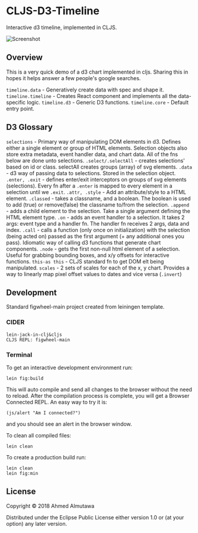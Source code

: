 # CLJS-D3-Timeline

Interactive d3 timeline, implemented in CLJS.

![Screenshot](https://i.imgur.com/P6EE89w.png)

## Overview

This is a very quick demo of a d3 chart implemented in cljs. Sharing this in hopes it helps answer a few people's google searches. 

`timeline.data` - Generatively create data with spec and shape it.
`timeline.timeline` - Creates React component and implements all the data-specific logic.
`timeline.d3` - Generic D3 functions.
`timeline.core` - Default entry point.


## D3 Glossary

`selections` - Primary way of manipulating DOM elements in d3. Defines either a single element or group of HTML elements. Selection objects also store extra metadata, event handler data, and chart data. All of the fns below are done unto selections.
`.select/.selectAll` - creates selections' based on id or class. selectAll creates groups (array) of svg elements.
`.data` - d3 way of passing data to selections. Stored in the selection object.
`.enter, .exit` - defines enter/exit interceptors on groups of svg elements (selections). Every fn after a `.enter` is mapped to every element in a selection until we `.exit`.
`.attr, .style` - Add an attribute/style to a HTML element.
`.classed` - takes a classname, and a boolean. The boolean is used to add (true) or remove(false) the classname to/from the selection.
`.append` - adds a child element to the selection. Take a single argument defining the HTML element type.
`.on` - adds an event handler to a selection. It takes 2 args: event type and a handler fn. The handler fn receives 2 args, data and index.
`.call` - calls a function (only once on initialization) with the selection (being acted on) passed as the first argument (+ any additional ones you pass). Idiomatic way of calling d3 functions that generate chart components.
`.node` - gets the first non-null html element of a selection. Useful for grabbing bounding boxes, and x/y offsets for interactive functions.
`this-as this` - CLJS standard fn to get DOM elt being manipulated.
`scales` - 2 sets of scales for each of the x, y chart. Provides a way to linearly map pixel offset values to dates and vice versa (`.invert`)


## Development

Standard figwheel-main project created from leiningen template.

### CIDER

    lein-jack-in-clj&cljs
    CLJS REPL: figwheel-main

### Terminal
To get an interactive development environment run:

    lein fig:build

This will auto compile and send all changes to the browser without the
need to reload. After the compilation process is complete, you will
get a Browser Connected REPL. An easy way to try it is:

    (js/alert "Am I connected?")

and you should see an alert in the browser window.

To clean all compiled files:

	lein clean

To create a production build run:

	lein clean
	lein fig:min


## License

Copyright © 2018 Ahmed Almutawa

Distributed under the Eclipse Public License either version 1.0 or (at your option) any later version.

